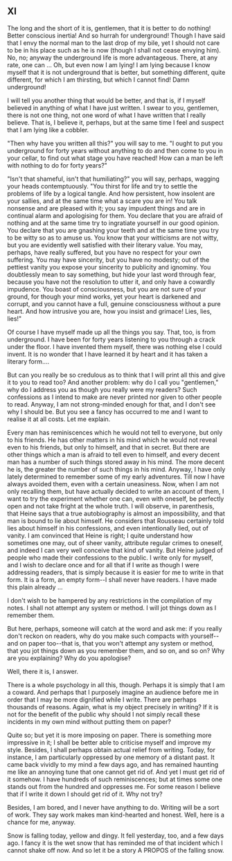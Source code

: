 ## XI

The long and the short of it is, gentlemen, that it is better to do
nothing! Better conscious inertia!  And so hurrah for underground!
Though I have said that I envy the normal man to the last drop of my
bile, yet I should not care to be in his place such as he is now
(though I shall not cease envying him).  No, no; anyway the underground
life is more advantageous. There, at any rate, one can ...  Oh, but
even now I am lying!  I am lying because I know myself that it is not
underground that is better, but something different, quite different,
for which I am thirsting, but which I cannot find!  Damn underground!

I will tell you another thing that would be better, and that is, if I
myself believed in anything of what I have just written.  I swear to
you, gentlemen, there is not one thing, not one word of what I have
written that I really believe.  That is, I believe it, perhaps, but at
the same time I feel and suspect that I am lying like a cobbler.

"Then why have you written all this?" you will say to me.  "I ought to
put you underground for forty years without anything to do and then
come to you in your cellar, to find out what stage you have reached!
How can a man be left with nothing to do for forty years?"

"Isn't that shameful, isn't that humiliating?" you will say, perhaps,
wagging your heads contemptuously.  "You thirst for life and try to
settle the problems of life by a logical tangle.  And how persistent,
how insolent are your sallies, and at the same time what a scare you
are in!  You talk nonsense and are pleased with it; you say impudent
things and are in continual alarm and apologising for them.  You
declare that you are afraid of nothing and at the same time try to
ingratiate yourself in our good opinion.  You declare that you are
gnashing your teeth and at the same time you try to be witty so as to
amuse us.  You know that your witticisms are not witty, but you are
evidently well satisfied with their literary value.  You may, perhaps,
have really suffered, but you have no respect for your own suffering.
You may have sincerity, but you have no modesty; out of the pettiest
vanity you expose your sincerity to publicity and ignominy.  You
doubtlessly mean to say something, but hide your last word through
fear, because you have not the resolution to utter it, and only have a
cowardly impudence.  You boast of consciousness, but you are not sure
of your ground, for though your mind works, yet your heart is darkened
and corrupt, and you cannot have a full, genuine consciousness without
a pure heart.  And how intrusive you are, how you insist and grimace!
Lies, lies, lies!"

Of course I have myself made up all the things you say.  That, too, is
from underground.  I have been for forty years listening to you through
a crack under the floor.  I have invented them myself, there was
nothing else I could invent.  It is no wonder that I have learned it by
heart and it has taken a literary form....

But can you really be so credulous as to think that I will print all
this and give it to you to read too?  And another problem: why do I
call you "gentlemen," why do I address you as though you really were my
readers? Such confessions as I intend to make are never printed nor
given to other people to read.  Anyway, I am not strong-minded enough
for that, and I don't see why I should be.  But you see a fancy has
occurred to me and I want to realise it at all costs.  Let me explain.

Every man has reminiscences which he would not tell to everyone, but
only to his friends.  He has other matters in his mind which he would
not reveal even to his friends, but only to himself, and that in
secret.  But there are other things which a man is afraid to tell even
to himself, and every decent man has a number of such things stored
away in his mind. The more decent he is, the greater the number of such
things in his mind.  Anyway, I have only lately determined to remember
some of my early adventures.  Till now I have always avoided them, even
with a certain uneasiness.  Now, when I am not only recalling them, but
have actually decided to write an account of them, I want to try the
experiment whether one can, even with oneself, be perfectly open and
not take fright at the whole truth.  I will observe, in parenthesis,
that Heine says that a true autobiography is almost an impossibility,
and that man is bound to lie about himself.  He considers that Rousseau
certainly told lies about himself in his confessions, and even
intentionally lied, out of vanity.  I am convinced that Heine is right;
I quite understand how sometimes one may, out of sheer vanity,
attribute regular crimes to oneself, and indeed I can very well
conceive that kind of vanity.  But Heine judged of people who made
their confessions to the public.  I write only for myself, and I wish
to declare once and for all that if I write as though I were addressing
readers, that is simply because it is easier for me to write in that
form.  It is a form, an empty form--I shall never have readers.  I have
made this plain already ...

I don't wish to be hampered by any restrictions in the compilation of
my notes.  I shall not attempt any system or method.  I will jot things
down as I remember them.

But here, perhaps, someone will catch at the word and ask me: if you
really don't reckon on readers, why do you make such compacts with
yourself--and on paper too--that is, that you won't attempt any system
or method, that you jot things down as you remember them, and so on,
and so on?  Why are you explaining?  Why do you apologise?

Well, there it is, I answer.

There is a whole psychology in all this, though.  Perhaps it is simply
that I am a coward.  And perhaps that I purposely imagine an audience
before me in order that I may be more dignified while I write.  There
are perhaps thousands of reasons.  Again, what is my object precisely
in writing?  If it is not for the benefit of the public why should I
not simply recall these incidents in my own mind without putting them
on paper?

Quite so; but yet it  is more imposing on paper.  There is something
more impressive in it; I shall be better able to criticise myself and
improve my style.  Besides, I shall perhaps obtain actual relief from
writing. Today, for instance, I am particularly oppressed by one memory
of a distant past.  It came back vividly to my mind a few days ago, and
has remained haunting me like an annoying tune that one cannot get rid
of. And yet I must get rid of it somehow.  I have hundreds of such
reminiscences; but at times some one stands out from the hundred and
oppresses me. For some reason I believe that if I write it down I
should get rid of it. Why not try?

Besides, I am bored, and I never have anything to do.  Writing will be
a sort of work.  They say work makes man kind-hearted and honest.
Well, here is a chance for me, anyway.

Snow is falling today, yellow and dingy.  It fell yesterday, too, and a
few days ago.  I fancy it is the wet snow that has reminded me of that
incident which I cannot shake off now.  And so let it be a story A
PROPOS of the falling snow.




